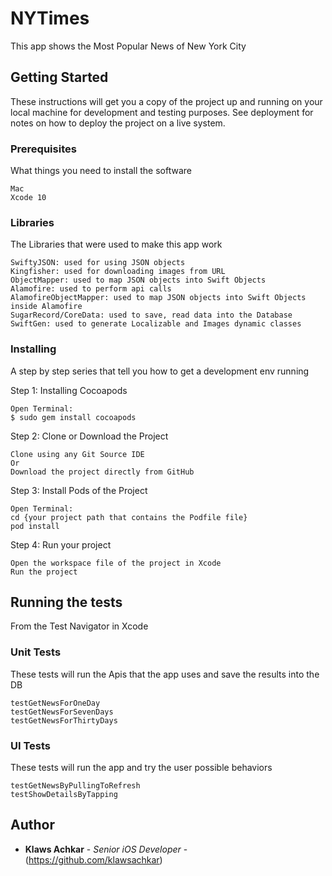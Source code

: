 # NYTimes
This app shows the Most Popular News of New York City

## Getting Started

These instructions will get you a copy of the project up and running on your local machine for development and testing purposes. See deployment for notes on how to deploy the project on a live system.

### Prerequisites

What things you need to install the software

```
Mac
Xcode 10
```

### Libraries

The Libraries that were used to make this app work

```
SwiftyJSON: used for using JSON objects
Kingfisher: used for downloading images from URL
ObjectMapper: used to map JSON objects into Swift Objects
Alamofire: used to perform api calls
AlamofireObjectMapper: used to map JSON objects into Swift Objects inside Alamofire
SugarRecord/CoreData: used to save, read data into the Database
SwiftGen: used to generate Localizable and Images dynamic classes
```

### Installing

A step by step series that tell you how to get a development env running

Step 1: Installing Cocoapods

```
Open Terminal:
$ sudo gem install cocoapods
```

Step 2: Clone or Download the Project 

```
Clone using any Git Source IDE
Or
Download the project directly from GitHub
```

Step 3: Install Pods of the Project 

```
Open Terminal:
cd {your project path that contains the Podfile file}
pod install
```

Step 4: Run your project

```
Open the workspace file of the project in Xcode
Run the project
```

## Running the tests

From the Test Navigator in Xcode

### Unit Tests

These tests will run the Apis that the app uses and save the results into the DB

```
testGetNewsForOneDay
testGetNewsForSevenDays
testGetNewsForThirtyDays
```

### UI Tests

These tests will run the app and try the user possible behaviors

```
testGetNewsByPullingToRefresh
testShowDetailsByTapping
```

## Author

* **Klaws Achkar** - *Senior iOS Developer* - (https://github.com/klawsachkar)
